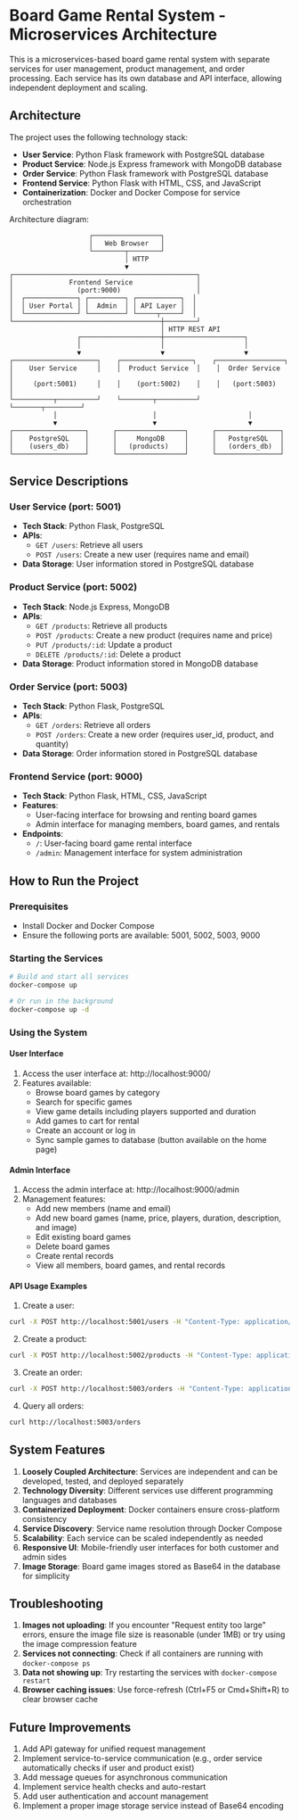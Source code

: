 # Board Game Rental System - Microservices Architecture

This is a microservices-based board game rental system with separate services for user management, product management, and order processing. Each service has its own database and API interface, allowing independent deployment and scaling.

## Architecture

The project uses the following technology stack:

- **User Service**: Python Flask framework with PostgreSQL database
- **Product Service**: Node.js Express framework with MongoDB database
- **Order Service**: Python Flask framework with PostgreSQL database
- **Frontend Service**: Python Flask with HTML, CSS, and JavaScript
- **Containerization**: Docker and Docker Compose for service orchestration

Architecture diagram:

```
                    ┌─────────────────┐
                    │   Web Browser   │
                    └────────┬────────┘
                             │ HTTP
                             ▼
┌──────────────────────────────────────────────┐
│              Frontend Service                │
│                (port:9000)                   │
│  ┌─────────────┐ ┌─────────┐ ┌───────────┐  │
│  │ User Portal │ │  Admin  │ │ API Layer │  │
│  └─────────────┘ └─────────┘ └─────┬─────┘  │
└─────────────────────────────────────┼────────┘
                                      │ HTTP REST API
                 ┌────────────────────┼────────────────────┐
                 │                    │                    │
                 ▼                    ▼                    ▼
┌─────────────────────┐    ┌──────────────────┐    ┌─────────────────┐
│    User Service     │    │  Product Service  │    │  Order Service  │
│     (port:5001)     │    │    (port:5002)    │    │   (port:5003)   │
└──────────┬──────────┘    └────────┬──────────┘    └───────┬─────────┘
           │                        │                       │
           ▼                        ▼                       ▼
┌──────────────────┐      ┌─────────────────┐      ┌────────────────┐
│    PostgreSQL    │      │     MongoDB     │      │   PostgreSQL   │
│    (users_db)    │      │   (products)    │      │   (orders_db)  │
└──────────────────┘      └─────────────────┘      └────────────────┘
```

## Service Descriptions

### User Service (port: 5001)
- **Tech Stack**: Python Flask, PostgreSQL
- **APIs**:
  - `GET /users`: Retrieve all users
  - `POST /users`: Create a new user (requires name and email)
- **Data Storage**: User information stored in PostgreSQL database

### Product Service (port: 5002)
- **Tech Stack**: Node.js Express, MongoDB
- **APIs**:
  - `GET /products`: Retrieve all products
  - `POST /products`: Create a new product (requires name and price)
  - `PUT /products/:id`: Update a product
  - `DELETE /products/:id`: Delete a product
- **Data Storage**: Product information stored in MongoDB database

### Order Service (port: 5003)
- **Tech Stack**: Python Flask, PostgreSQL
- **APIs**:
  - `GET /orders`: Retrieve all orders
  - `POST /orders`: Create a new order (requires user_id, product, and quantity)
- **Data Storage**: Order information stored in PostgreSQL database

### Frontend Service (port: 9000)
- **Tech Stack**: Python Flask, HTML, CSS, JavaScript
- **Features**:
  - User-facing interface for browsing and renting board games
  - Admin interface for managing members, board games, and rentals
- **Endpoints**:
  - `/`: User-facing board game rental interface
  - `/admin`: Management interface for system administration

## How to Run the Project

### Prerequisites
- Install Docker and Docker Compose
- Ensure the following ports are available: 5001, 5002, 5003, 9000

### Starting the Services

```bash
# Build and start all services
docker-compose up

# Or run in the background
docker-compose up -d
```

### Using the System

#### User Interface
1. Access the user interface at: http://localhost:9000/
2. Features available:
   - Browse board games by category
   - Search for specific games
   - View game details including players supported and duration
   - Add games to cart for rental
   - Create an account or log in
   - Sync sample games to database (button available on the home page)

#### Admin Interface
1. Access the admin interface at: http://localhost:9000/admin
2. Management features:
   - Add new members (name and email)
   - Add new board games (name, price, players, duration, description, and image)
   - Edit existing board games
   - Delete board games
   - Create rental records
   - View all members, board games, and rental records

#### API Usage Examples

1. Create a user:
```bash
curl -X POST http://localhost:5001/users -H "Content-Type: application/json" -d '{"name": "John Doe", "email": "john@example.com"}'
```

2. Create a product:
```bash
curl -X POST http://localhost:5002/products -H "Content-Type: application/json" -d '{"name": "Catan", "price": 4.99, "description": "Players: 3-4 players\nDuration: 60-120 minutes\nA classic strategy game."}'
```

3. Create an order:
```bash
curl -X POST http://localhost:5003/orders -H "Content-Type: application/json" -d '{"user_id": 1, "product": "Catan", "quantity": 3}'
```

4. Query all orders:
```bash
curl http://localhost:5003/orders
```

## System Features

1. **Loosely Coupled Architecture**: Services are independent and can be developed, tested, and deployed separately
2. **Technology Diversity**: Different services use different programming languages and databases
3. **Containerized Deployment**: Docker containers ensure cross-platform consistency
4. **Service Discovery**: Service name resolution through Docker Compose
5. **Scalability**: Each service can be scaled independently as needed
6. **Responsive UI**: Mobile-friendly user interfaces for both customer and admin sides
7. **Image Storage**: Board game images stored as Base64 in the database for simplicity

## Troubleshooting

1. **Images not uploading**: If you encounter "Request entity too large" errors, ensure the image file size is reasonable (under 1MB) or try using the image compression feature
2. **Services not connecting**: Check if all containers are running with `docker-compose ps`
3. **Data not showing up**: Try restarting the services with `docker-compose restart`
4. **Browser caching issues**: Use force-refresh (Ctrl+F5 or Cmd+Shift+R) to clear browser cache

## Future Improvements

1. Add API gateway for unified request management
2. Implement service-to-service communication (e.g., order service automatically checks if user and product exist)
3. Add message queues for asynchronous communication
4. Implement service health checks and auto-restart
5. Add user authentication and account management
6. Implement a proper image storage service instead of Base64 encoding
